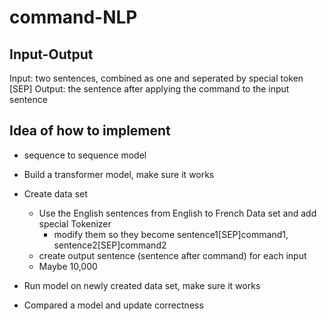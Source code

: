# command-NLP

## Input-Output
Input: two sentences, combined as one and seperated by special token [SEP]
Output: the sentence after applying the command to the input sentence


## Idea of how to implement
 - sequence to sequence model
 
 - Build a transformer model, make sure it works
 - Create data set
     - Use the English sentences from English to French Data set and add special Tokenizer
        - modify them so they become sentence1[SEP]command1, sentence2[SEP]command2 
     - create output sentence (sentence after command) for each input
     - Maybe 10,000 
 - Run model on newly created data set, make sure it works
 - Compared a model and update correctness




